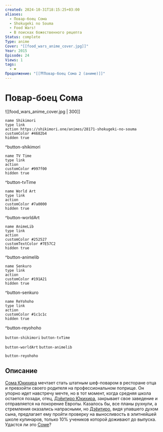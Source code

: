 ```yaml
---
created: 2024-10-31T18:15:25+03:00
aliases:
  - Повар-боец Сома
  - Shokugeki no Souma
  - Food Wars!
  - В поисках божественного рецепта
Status: complete
Type: anime
Cover: "[[food_wars_anime_cover.jpg]]"
Year: 2015
Episode: 24
Views: 1
tags:
  - ❤
Продолжение: "[[⛩️Повар-боец Сома 2 (аниме)]]"
---
```


# Повар-боец Сома

![[food_wars_anime_cover.jpg | 300]]

```button
name Shikimori
type link
action https://shikimori.one/animes/28171-shokugeki-no-souma
customColor #4682b4
hidden true
```
^button-shikimori

```button
name TV Time
type link
action 
customColor #997f00
hidden true
```
^button-tvTime

```button
name World Art
type link
action 
customColor #7a0000
hidden true
```
^button-worldArt

```button
name AnimeLib
type link
action 
customColor #252527
customTextColor #7E57C2
hidden true
```
^button-animelib

```button
name Senkuro
type link
action 
customColor #191A21
hidden true
```
^button-senkuro

```button
name ReYohoho
type link
action 
customColor #1c1c1c
hidden true
```
^button-reyohoho



`button-shikimori` `button-tvTime`

`button-worldArt` `button-animelib`

`button-reyohoho`

## Описание

[Сома Юкихира](https://shikimori.one/characters/75216-souma-yukihira) мечтает стать штатным шеф-поваром в ресторане отца и превзойти своего родителя на профессиональном поприще. Он упорно идет навстречу мечте, но в тот момент, когда средняя школа остается позади, отец, [Дзёитиро Юкихира](https://shikimori.one/characters/77495-jouichirou-yukihira), закрывает свое заведение и отправляется на покорение Европы. Казалось бы, все планы рухнули, а стремления оказались напрасными, но [Дзёитиро](https://shikimori.one/characters/77495-jouichirou-yukihira), видя упавшего духом сына, предлагает ему пройти проверку на выносливость в элитнейшей школе кулинаров, только 10% учеников которой доживают до выпуска. Удастся ли это [Соме](https://shikimori.one/characters/75216-souma-yukihira)?
